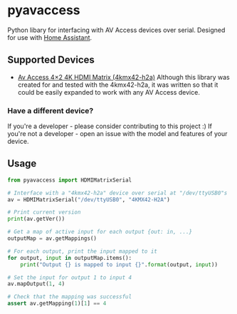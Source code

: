 # pyavaccess
Python libary for interfacing with AV Access devices over serial. Designed for use with [Home Assistant](http://home-assistant.io).

## Supported Devices
* [Av Access 4×2 4K HDMI Matrix (4kmx42-h2a)](https://www.avaccess.com/products/4kmx42-h2a/)
Although this library was created for and tested with the 4kmx42-h2a, it was written so that it could be easily expanded to work with any AV Access device.

### Have a different device?
If you're a developer - please consider contributing to this project :)
If you're not a developer - open an issue with the model and features of your device.

## Usage
```python
from pyavaccess import HDMIMatrixSerial

# Interface with a "4kmx42-h2a" device over serial at "/dev/ttyUSB0"s
av = HDMIMatrixSerial("/dev/ttyUSB0", "4KMX42-H2A")

# Print current version
print(av.getVer())

# Get a map of active input for each output {out: in, ...}
outputMap = av.getMappings()

# For each output, print the input mapped to it
for output, input in outputMap.items():
    print("Output {} is mapped to input {}".format(output, input))

# Set the input for output 1 to input 4
av.mapOutput(1, 4)

# Check that the mapping was successful
assert av.getMapping(1)[1] == 4
```
